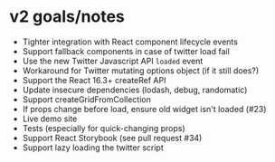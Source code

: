 # v2 goals/notes

* Tighter integration with React component lifecycle events
* Support fallback components in case of twitter load fail
* Use the new Twitter Javascript API `loaded` event
* Workaround for Twitter mutating options object (if it still does?)
* Support the React 16.3+ createRef API
* Update insecure dependencies (lodash, debug, randomatic)
* Support createGridFromCollection
* If props change before load, ensure old widget isn't loaded (#23)
* Live demo site
* Tests (especially for quick-changing props)
* Support React Storybook (see pull request #34)
* Support lazy loading the twitter script
